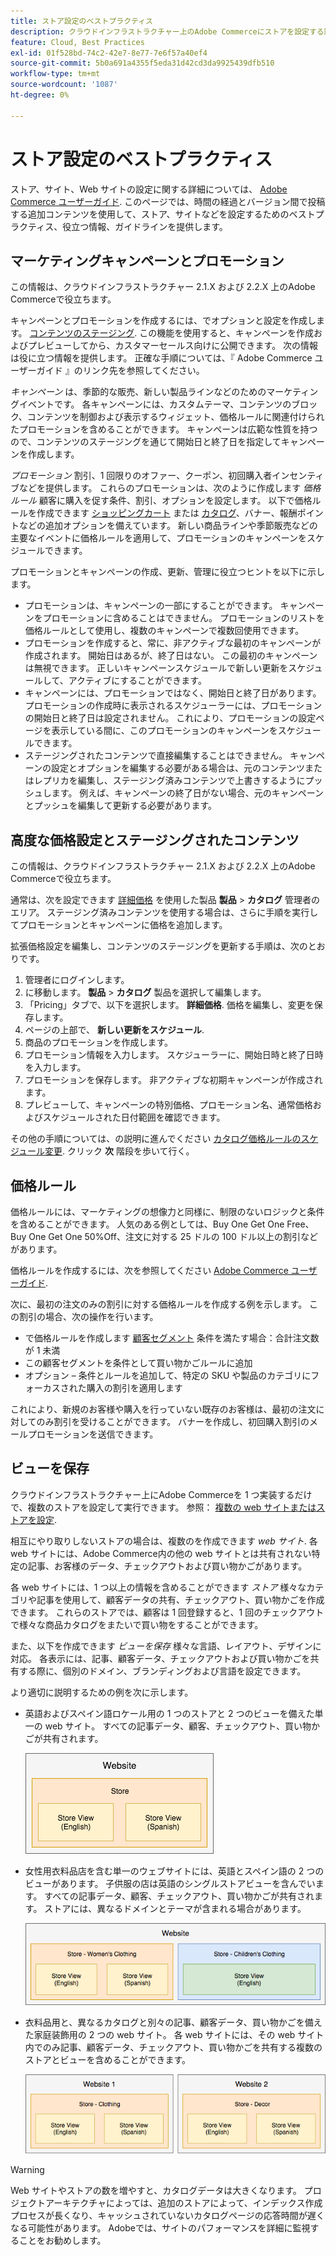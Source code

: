 ```yaml
---
title: ストア設定のベストプラクティス
description: クラウドインフラストラクチャー上のAdobe Commerceにストアを設定する際のベストプラクティスについては、こちらを参照してください。
feature: Cloud, Best Practices
exl-id: 01f528bd-74c2-42e7-8e77-7e6f57a40ef4
source-git-commit: 5b0a691a4355f5eda31d42cd3da9925439dfb510
workflow-type: tm+mt
source-wordcount: '1087'
ht-degree: 0%

---
```


# ストア設定のベストプラクティス

ストア、サイト、Web サイトの設定に関する詳細については、 [Adobe Commerce ユーザーガイド](https://experienceleague.adobe.com/docs/commerce-admin/user-guides/home.html). このページでは、時間の経過とバージョン間で投稿する追加コンテンツを使用して、ストア、サイトなどを設定するためのベストプラクティス、役立つ情報、ガイドラインを提供します。

## マーケティングキャンペーンとプロモーション

この情報は、クラウドインフラストラクチャー 2.1.X および 2.2.X 上のAdobe Commerceで役立ちます。

キャンペーンとプロモーションを作成するには、でオプションと設定を作成します。 [コンテンツのステージング](https://experienceleague.adobe.com/docs/commerce-admin/content-design/staging/content-staging.html). この機能を使用すると、キャンペーンを作成およびプレビューしてから、カスタマーセールス向けに公開できます。 次の情報は役に立つ情報を提供します。 正確な手順については、『 Adobe Commerce ユーザーガイド 』のリンク先を参照してください。

_キャンペーン_ は、季節的な販売、新しい製品ラインなどのためのマーケティングイベントです。 各キャンペーンには、カスタムテーマ、コンテンツのブロック、コンテンツを制御および表示するウィジェット、価格ルールに関連付けられたプロモーションを含めることができます。 キャンペーンは広範な性質を持つので、コンテンツのステージングを通じて開始日と終了日を指定してキャンペーンを作成します。

_プロモーション_ 割引、1 回限りのオファー、クーポン、初回購入者インセンティブなどを提供します。 これらのプロモーションは、次のように作成します _価格ルール_ 顧客に購入を促す条件、割引、オプションを設定します。 以下で価格ルールを作成できます [ショッピングカート](https://experienceleague.adobe.com/docs/commerce-admin/marketing/promotions/cart-rules/price-rules-cart.html) または [カタログ](https://experienceleague.adobe.com/docs/commerce-admin/marketing/promotions/catalog-rules/price-rules-catalog.html)、バナー、報酬ポイントなどの追加オプションを備えています。 新しい商品ラインや季節販売などの主要なイベントに価格ルールを適用して、プロモーションのキャンペーンをスケジュールできます。

プロモーションとキャンペーンの作成、更新、管理に役立つヒントを以下に示します。

* プロモーションは、キャンペーンの一部にすることができます。 キャンペーンをプロモーションに含めることはできません。 プロモーションのリストを価格ルールとして使用し、複数のキャンペーンで複数回使用できます。
* プロモーションを作成すると、常に、非アクティブな最初のキャンペーンが作成されます。 開始日はあるが、終了日はない。 この最初のキャンペーンは無視できます。 正しいキャンペーンスケジュールで新しい更新をスケジュールして、アクティブにすることができます。
* キャンペーンには、プロモーションではなく、開始日と終了日があります。 プロモーションの作成時に表示されるスケジューラーには、プロモーションの開始日と終了日は設定されません。 これにより、プロモーションの設定ページを表示している間に、このプロモーションのキャンペーンをスケジュールできます。
* ステージングされたコンテンツで直接編集することはできません。 キャンペーンの設定とオプションを編集する必要がある場合は、元のコンテンツまたはレプリカを編集し、ステージング済みコンテンツで上書きするようにプッシュします。 例えば、キャンペーンの終了日がない場合、元のキャンペーンとプッシュを編集して更新する必要があります。

## 高度な価格設定とステージングされたコンテンツ

この情報は、クラウドインフラストラクチャー 2.1.X および 2.2.X 上のAdobe Commerceで役立ちます。

通常は、次を設定できます [詳細価格](https://experienceleague.adobe.com/docs/commerce-admin/catalog/products/pricing/pricing-advanced.html) を使用した製品 **製品** > **カタログ** 管理者のエリア。 ステージング済みコンテンツを使用する場合は、さらに手順を実行してプロモーションとキャンペーンに価格を追加します。

拡張価格設定を編集し、コンテンツのステージングを更新する手順は、次のとおりです。

1. 管理者にログインします。
1. に移動します。 **製品** > **カタログ** 製品を選択して編集します。
1. 「Pricing」タブで、以下を選択します。 **詳細価格**. 価格を編集し、変更を保存します。
1. ページの上部で、 **新しい更新をスケジュール**.
1. 商品のプロモーションを作成します。
1. プロモーション情報を入力します。 スケジューラーに、開始日時と終了日時を入力します。
1. プロモーションを保存します。 非アクティブな初期キャンペーンが作成されます。
1. プレビューして、キャンペーンの特別価格、プロモーション名、通常価格およびスケジュールされた日付範囲を確認できます。

その他の手順については、の説明に進んでください [カタログ価格ルールのスケジュール変更](https://experienceleague.adobe.com/docs/commerce-admin/marketing/promotions/catalog-rules/price-rule-catalog-scheduled-changes.html). クリック **次** 階段を歩いて行く。

## 価格ルール

価格ルールには、マーケティングの想像力と同様に、制限のないロジックと条件を含めることができます。 人気のある例としては、Buy One Get One Free、Buy One Get One 50%Off、注文に対する 25 ドルの 100 ドル以上の割引などがあります。

価格ルールを作成するには、次を参照してください [Adobe Commerce ユーザーガイド](https://experienceleague.adobe.com/docs/commerce-admin/marketing/promotions/catalog-rules/price-rules-catalog-create.html).

次に、最初の注文のみの割引に対する価格ルールを作成する例を示します。 この割引の場合、次の操作を行います。

* で価格ルールを作成します [顧客セグメント](https://docs.magento.com/user-guide/marketing/customer-segment-price-rule.html) 条件を満たす場合：合計注文数が 1 未満
* この顧客セグメントを条件として買い物かごルールに追加
* オプション – 条件とルールを追加して、特定の SKU や製品のカテゴリにフォーカスされた購入の割引を適用します

これにより、新規のお客様や購入を行っていない既存のお客様は、最初の注文に対してのみ割引を受けることができます。 バナーを作成し、初回購入割引のメールプロモーションを送信できます。

## ビューを保存

クラウドインフラストラクチャー上にAdobe Commerceを 1 つ実装するだけで、複数のストアを設定して実行できます。 参照： [複数の web サイトまたはストアを設定](multiple-sites.md).

相互にやり取りしないストアの場合は、複数のを作成できます _web サイト_. 各 web サイトには、Adobe Commerce内の他の web サイトとは共有されない特定の記事、お客様のデータ、チェックアウトおよび買い物かごがあります。

各 web サイトには、1 つ以上の情報を含めることができます _ストア_ 様々なカテゴリや記事を使用して、顧客データの共有、チェックアウト、買い物かごを作成できます。 これらのストアでは、顧客は 1 回登録すると、1 回のチェックアウトで様々な商品カタログをまたいで買い物をすることができます。

また、以下を作成できます _ビューを保存_ 様々な言語、レイアウト、デザインに対応。 各表示には、記事、顧客データ、チェックアウトおよび買い物かごを共有する際に、個別のドメイン、ブランディングおよび言語を設定できます。

より適切に説明するための例を次に示します。

* 英語およびスペイン語ロケール用の 1 つのストアと 2 つのビューを備えた単一の web サイト。 すべての記事データ、顧客、チェックアウト、買い物かごが共有されます。

  ![ストアの例 1](../../assets/example-store1.png)

* 女性用衣料品店を含む単一のウェブサイトには、英語とスペイン語の 2 つのビューがあります。 子供服の店は英語のシングルストアビューを含んでいます。 すべての記事データ、顧客、チェックアウト、買い物かごが共有されます。 ストアには、異なるドメインとテーマが含まれる場合があります。

  ![ストアの例 2](../../assets/example-store2.png)

* 衣料品用と、異なるカタログと別々の記事、顧客データ、買い物かごを備えた家庭装飾用の 2 つの web サイト。 各 web サイトには、その web サイト内でのみ記事、顧客データ、チェックアウト、買い物かごを共有する複数のストアとビューを含めることができます。

  ![ストアの例 3](../../assets/example-store3.png)

>[!WARNING]
>
>Web サイトやストアの数を増やすと、カタログデータは大きくなります。 プロジェクトアーキテクチャによっては、追加のストアによって、インデックス作成プロセスが長くなり、キャッシュされていないカタログページの応答時間が遅くなる可能性があります。 Adobeでは、サイトのパフォーマンスを詳細に監視することをお勧めします。
